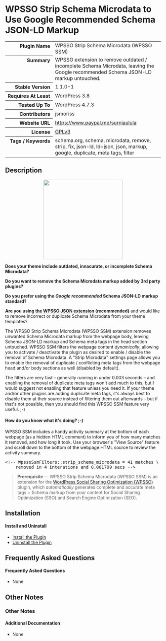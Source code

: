 <h1>WPSSO Strip Schema Microdata to Use Google Recommended Schema JSON-LD Markup</h1>

<table>
<tr><th align="right" valign="top" nowrap>Plugin Name</th><td>WPSSO Strip Schema Microdata (WPSSO SSM)</td></tr>
<tr><th align="right" valign="top" nowrap>Summary</th><td>WPSSO extension to remove outdated / incomplete Schema Microdata, leaving the Google recommended Schema JSON-LD markup untouched.</td></tr>
<tr><th align="right" valign="top" nowrap>Stable Version</th><td>1.1.0-1</td></tr>
<tr><th align="right" valign="top" nowrap>Requires At Least</th><td>WordPress 3.8</td></tr>
<tr><th align="right" valign="top" nowrap>Tested Up To</th><td>WordPress 4.7.3</td></tr>
<tr><th align="right" valign="top" nowrap>Contributors</th><td>jsmoriss</td></tr>
<tr><th align="right" valign="top" nowrap>Website URL</th><td><a href="https://www.paypal.me/surniaulula">https://www.paypal.me/surniaulula</a></td></tr>
<tr><th align="right" valign="top" nowrap>License</th><td><a href="https://www.gnu.org/licenses/gpl.txt">GPLv3</a></td></tr>
<tr><th align="right" valign="top" nowrap>Tags / Keywords</th><td>schema.org, schema, microdata, remove, strip, fix, json-ld, ld+json, json, markup, google, duplicate, meta tags, filter</td></tr>
</table>

<h2>Description</h2>

<p align="center"><img src="https://surniaulula.github.io/wpsso-strip-schema-microdata/assets/icon-256x256.png" width="256" height="256" /></p><p><strong>Does your theme include outdated, innacurate, or incomplete Schema Microdata?</strong></p>

<p><strong>Do you want to remove the Schema Microdata markup added by 3rd party plugins?</strong></p>

<p><strong>Do you prefer using the <em>Google recommended</em> Schema JSON-LD markup standard?</strong></p>

<p><strong>Are you using <a href="https://wordpress.org/plugins/wpsso-schema-json-ld/">the WPSSO JSON extension</a> (recommended)</strong> and would like to remove incorrect or duplicate Schema Microdata from your theme templates?</p>

<p>The WPSSO Strip Schema Microdata (WPSSO SSM) extension removes unwanted Schema Microdata markup from the webpage body, leaving Schema JSON-LD markup and Schema meta tags in the head section untouched. WPSSO SSM filters the webpage content <em>dynamically</em>, allowing you to activate / deactivate the plugin as desired to enable / disable the removal of Schema Microdata. A "Strip Microdata" settings page allows you to enable the removal of duplicate / conflicting meta tags from the webpage head and/or body sections as well (disabled by default).</p>

<p>The filters are very fast – generally running in under 0.003 seconds – and enabling the removal of duplicate meta tags won't add much to this, but I would suggest not enabling that feature unless you need it. If your theme and/or other plugins are adding duplicate meta tags, it's always best to disable them at their source instead of filtering them out afterwards – but if that's not possible, then you should find this WPSSO SSM feature very useful. ;-)</p>

<h4>How do you know what it's doing? ;-)</h4>

<p>WPSSO SSM includes a handy activity summary at the bottom of each webpage (as a hidden HTML comment) to inform you of how many matches it removed, and how long it took. Use your browser's "View Source" feature and scroll down to the bottom of the webpage HTML source to review the activity summary.</p>

<pre>
&lt;!-- WpssoSsmFilters::strip_schema_microdata = 41 matches \
    removed in 4 interations and 0.001799 secs --&gt;
</pre>

<blockquote>
<p><strong>Prerequisite</strong> &mdash; WPSSO Strip Schema Microdata (WPSSO SSM) is an extension for the <a href="https://wordpress.org/plugins/wpsso/">WordPress Social Sharing Optimization (WPSSO)</a> plugin, which <em>automatically</em> generates complete and accurate meta tags + Schema markup from your content for Social Sharing Optimization (SSO) and Search Engine Optimization (SEO).</p>
</blockquote>


<h2>Installation</h2>

<h4>Install and Uninstall</h4>

<ul>
<li><a href="https://wpsso.com/codex/plugins/wpsso-strip-schema-microdata/installation/install-the-plugin/">Install the Plugin</a></li>
<li><a href="https://wpsso.com/codex/plugins/wpsso-strip-schema-microdata/installation/uninstall-the-plugin/">Uninstall the Plugin</a></li>
</ul>


<h2>Frequently Asked Questions</h2>

<h4>Frequently Asked Questions</h4>

<ul>
<li>None</li>
</ul>


<h2>Other Notes</h2>

<h3>Other Notes</h3>
<h4>Additional Documentation</h4>

<ul>
<li>None</li>
</ul>

